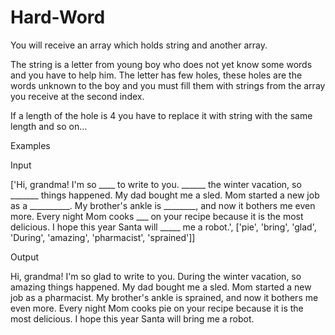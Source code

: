 # Hard-Word

You will receive an array which holds string and another array.  

The string is a letter from young boy who does not yet know some words and you have to help him. The letter has few holes, these holes are the words unknown to the boy and you must fill them with strings from the array you receive at the second index.  

If a length of the hole is 4 you have to replace it with string with the same length and so on…

Examples 

Input 

['Hi, grandma! I\'m so ____ to write to you. ______ the winter vacation, so _______ things happened. My dad bought me a sled. Mom started a new job as a __________. My brother\'s ankle is ________, and now it bothers me even more. Every night Mom cooks ___ on your recipe because it is the most delicious. I hope this year Santa will _____ me a robot.', 
    ['pie', 'bring', 'glad', 'During', 'amazing', 'pharmacist', 'sprained']] 

Output 

Hi, grandma! I'm so glad to write to you. During the winter vacation, so amazing things happened. My dad bought me a sled. Mom started a new job as a pharmacist. My brother's ankle is sprained, and now it bothers me even more. Every night Mom cooks pie on your recipe because it is the most delicious. I hope this year Santa will bring me a robot. 
